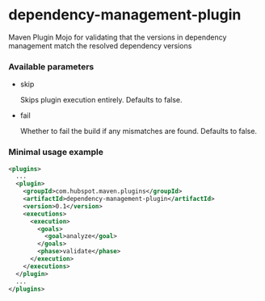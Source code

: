 # dependency-management-plugin

Maven Plugin Mojo for validating that the versions in dependency management match the resolved dependency versions

### Available parameters

* skip

    Skips plugin execution entirely. Defaults to false.

* fail

    Whether to fail the build if any mismatches are found.  Defaults to false.

### Minimal usage example

```xml
<plugins>
  ...
  <plugin>
    <groupId>com.hubspot.maven.plugins</groupId>
    <artifactId>dependency-management-plugin</artifactId>
    <version>0.1</version>
    <executions>
      <execution>
        <goals>
          <goal>analyze</goal>
        </goals>
        <phase>validate</phase>
      </execution>
    </executions>
  </plugin>
  ...
</plugins>
```
